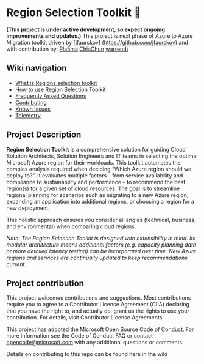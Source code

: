 # Region Selection Toolkit :wave:
**(This project is under active development, so expect ongoing improvements and updates.)**
This project is next phase of Azure to Azure Migration toolkit driven by [jfaurskov] (https://github.com/jfaurskov) and with contribution by:
[Pla5ma](https://github.com/Pla5ma)
[ChiaChun](https://github.com/ChiaChun0)
[warrendt](https://github.com/warrendt)

## Wiki navigation

- [What is Regions selection toolkit](./docs/wiki/Home.md)
- [How to use Region Selection Toolkit](./docs/wiki/ToolkitHowTo.md)
- [Frequently Asked Questions](./docs/wiki/FAQ.md)
- [Contributing](./docs/wiki/Contribution.md)
- [Known Issues](./docs/wiki/KnownIssues.md)
- [Telemetry](./docs/wiki/Telemetry.md)

## Project Description

**Region Selection Toolkit** is a comprehensive solution for guiding Cloud Solution Architects, Solution Engineers and IT teams in selecting the optimal Microsoft Azure region for their workloads. This toolkit automates the complex analysis required when deciding “Which Azure region should we deploy to?”. It evaluates multiple factors – from service availability and compliance to sustainability and performance – to recommend the best region(s) for a given set of cloud resources. The goal is to streamline regional planning for scenarios such as migrating to a new Azure region, expanding an application into additional regions, or choosing a region for a new deployment.

This holistic approach ensures you consider all angles (technical, business, and environmental) when comparing cloud regions.

*Note: The Region Selection Toolkit is designed with extensibility in mind. Its modular architecture means additional factors (e.g. capacity planning data or more detailed latency testing) can be incorporated over time. New Azure regions and services are continually updated to keep recommendations current.*

## Project contribution

This project welcomes contributions and suggestions. Most contributions require you to agree to a Contributor License Agreement (CLA) declaring that you have the right to, and actually do, grant us the rights to use your contribution. For details, visit Contributor License Agreements.

This project has adopted the Microsoft Open Source Code of Conduct. For more information see the Code of Conduct FAQ or contact opencode@microsoft.com with any additional questions or comments.

Details on contributing to this repo can be found here in the wiki

